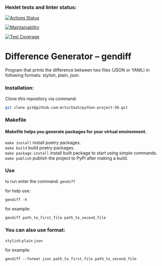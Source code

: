 ### Hexlet tests and linter status:
[![Actions Status](https://github.com/ArturIash/python-project-50/workflows/hexlet-check/badge.svg)](https://github.com/ArturIash/python-project-50/actions)

[![Maintainability](https://api.codeclimate.com/v1/badges/d9575c9ee1ab0f245fe9/maintainability)](https://codeclimate.com/github/ArturIash/python-project-50/maintainability)

[![Test Coverage](https://api.codeclimate.com/v1/badges/d9575c9ee1ab0f245fe9/test_coverage)](https://codeclimate.com/github/ArturIash/python-project-50/test_coverage)


# Difference Generator – gendiff

Program that prints the difference between two files (JSON or YAML) in following formats: stylish, plain, json.

### Installation:
Clone this repository via command:
```bash
git clone git@github.com:ArturIash/python-project-50.git
```

### Makefile
#### Makefile helps you generate packages for your virtual environment.
```make install``` install poetry packages. \
```make build``` build poetry packages. \
```make package-install``` install built package to start using simple commands. \
```make publish``` publish the project to PyPI after making a build.


### Use

to run enter the command:
```gendiff```

for help use: 

```gendiff -h```

for example:

```gendiff path_to_first_file path_to_second_file```

### You can also use format: 
```stylish```  ```plain```    ```json```

for example: 

```gendiff --format json path_to_first_file path_to_second_file```
